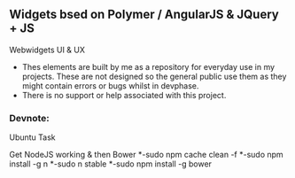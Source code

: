 ## Widgets bsed on Polymer / AngularJS & JQuery  + JS

Webwidgets UI & UX

- Thes elements are built by me as a repository for everyday use in my projects. These are not designed so the general public use them as they might contain errors or bugs whilst in devphase.
- There is no support or help associated with this project.


### Devnote:

Ubuntu Task

Get NodeJS working & then Bower
*-sudo npm cache clean -f
*-sudo npm install -g n
*-sudo n stable
*-sudo npm install -g bower
